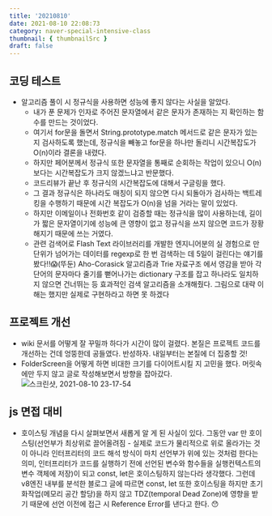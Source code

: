 ```yaml
---
title: '20210810'
date: 2021-08-10 22:08:73
category: naver-special-intensive-class
thumbnail: { thumbnailSrc }
draft: false
---
```


## 코딩 테스트

- 알고리즘 풀이 시 정규식을 사용하면 성능에 좋지 않다는 사실을 알았다.
  - 내가 푼 문제가 인자로 주어진 문자열에서 같은 문자가 존재하는 지 확인하는 함수를 만드는 것이었다.
  - 여기서 for문을 돌면서 String.prototype.match 메서드로 같은 문자가 있는 지 검사하도록 했는데, 정규식을 빼놓고 for문을 하나만 돌리니 시간복잡도가 O(n)이라 결론을 내렸다.
  - 하지만 페어분께서 정규식 또한 문자열을 통째로 순회하는 작업이 있으니 O(n) 보다는 시간복잡도가 크지 않겠느냐고 반문했다.
  - 코드리뷰가 끝난 후 정규식의 시간복잡도에 대해서 구글링을 했다.
  - 그 결과 정규식은 하나라도 매칭이 되지 않으면 다시 되돌아가 검사하는 백트레킹을 수행하기 때문에 시간 복잡도가 O(n)을 넘을 거라는 말이 있었다.
  - 하지만 이메일이나 전화번호 같이 검증할 때는 정규식을 많이 사용하는데, 길이가 짧은 문자열이기에 성능에 큰 영향이 없고 정규식을 쓰지 않으면 코드가 장황해지기 때문에 쓰는 거였다.
  - 관련 검색어로 Flash Text 라이브러리를 개발한 엔지니어분의 실 경험으로 만 단위가 넘어가는 데이터를 regexp로 한 번 검색하는 데 5일이 걸린다는 얘기를 봤다!!😱(뚜둔) Aho-Corasick 알고리즘과 Trie 자료구조 에서 영감을 받아 각 단어의 문자마다 줄기를 뻗어나가는 dictionary 구조를 잡고 하나라도 일치하지 않으면 건너뛰는 등 효과적인 검색 알고리즘을 소개해줬다. 그림으로 대략 이해는 했지만 실제로 구현하라고 하면 못 하겠다

## 프로젝트 개선

- wiki 문서를 어떻게 잘 꾸밀까 하다가 시간이 많이 걸렸다. 본질은 프로젝트 코드를 개선하는 건데 엉뚱한데 공들였다. 반성하자. 내일부터는 본질에 더 집중할 것!
- FolderScreen을 어떻게 하면 비대한 크기를 다이어트시킬 지 고민을 했다. 머릿속에만 두지 않고 글로 작성해보면서 방향을 잡아갔다.
  ![스크린샷, 2021-08-10 23-17-54](https://user-images.githubusercontent.com/47022167/128883513-c2c7f971-83d5-4bbb-9da1-528d5f3bea3c.png)

## js 면접 대비

- 호이스팅 개념을 다시 살펴보면서 새롭게 알 게 된 사실이 있다. 그동안 var 만 호이스팅(선언부가 최상위로 끌어올려짐 - 실제로 코드가 물리적으로 위로 올라가는 것이 아니라 인터프리터의 코드 해석 방식이 마치 선언부가 위에 있는 것처럼 한다는 의미, 인터프리터가 코드를 실행하기 전에 선언된 변수와 함수들을 실행컨텍스트의 변수 객체에 저장)이 되고 const, let은 호이스팅하지 않는다라 생각했다. 그런데 v8엔진 내부를 분석한 블로그 글에 따르면 const, let 또한 호이스팅을 하지만 초기화작업(메모리 공간 할당)을 하지 않고 TDZ(temporal Dead Zone)에 영향을 받기 때문에 선언 이전에 접근 시 Reference Error를 낸다고 한다. 😯
